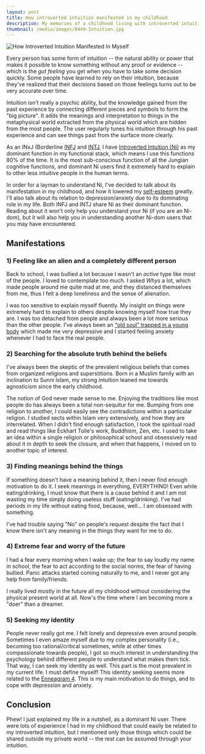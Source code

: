 ```yaml
---
layout: post
title: How introverted intuition manifested in my childhood
description: My memories of a childhood living with introverted intuition
thumbnail: /media/images/8449-Intuition.jpg
---
```

![How Introverted Intuition Manifested In Myself]({{baseurl}}/media/images/8449-Intuition.jpg)

<span class="firstcharacter">E</span>very person has some form of intuition -- the natural ability or power that makes it possible to know something without any proof or evidence -- which is the *gut feeling* you get when you have to take some decision quickly. Some people have learned to rely on their intuition, because they've realized that their decisions based on those feelings turns out to be very accurate over time.

Intuition isn't really a psychic ability, but the knowledge gained from the past experience by connecting different pieces and symbols to form the "big picture". It adds the meanings and interpretation to things in the metaphysical world extracted from the physical world which are hidden from the most people. The user regularly tunes his intuition through his past experience and can see things past from the surface more clearly.

As an INxJ (Borderline [INFJ](http://personalityjunkie.com/the-infj/) and [INTJ](http://personalityjunkie.com/the-intj/), I have [Introverted Intuition (Ni)](http://personalitygrowth.com/introverted-intuition/) as my dominant function in my functional stack, which means I use this functions 80% of the time. It is the most sub-conscious function of all the Jungian cognitive functions, and dominant Ni users find it extremely hard to explain to other less intuitive people in the human terms.

In order for a layman to understand Ni, I've decided to talk about its manifestation in my childhood, and how it lowered my [self-esteem](http://en.wikipedia.org/wiki/Self-esteem) greatly. I'll also talk about its relation to depression/anxiety due to its dominating role in my life. Both INFJ and INTJ share Ni as their dominant function. Reading about it won't only help you understand your Ni (if you are an Ni-dom), but it will also help you in understanding another Ni-dom users that you may have encountered.

## Manifestations

### 1) Feeling like an alien and a completely different person

Back to school, I was bullied a lot because I wasn't an *active* type like most of the people. I loved to contemplate too much. I asked *Whys* a lot, which made people around me quite mad at me, and they distanced themselves from me, thus I felt a deep loneliness and the sense of alienation.

I was too sensitive to explain myself fluently. My insight on things were extremely hard to explain to others despite knowing myself how true they are. I was too detached from people and always been a lot more serious than the other people. I've always been an ["old soul" trapped in a young body](http://www.huffingtonpost.com/2015/05/27/old-soul-struggles_n_7444210.html) which made me very depressive and I started feeling anxiety whenever I had to face the real people.

### 2) Searching for the absolute truth behind the beliefs

I've always been the skeptic of the prevalent religious beliefs that comes from organized religions and superstitions. Born in a Muslim family with an inclination to Sunni Islam, my strong intuition leaned me towards agnosticism since the early childhood.

The notion of God never made sense to me. Enjoying the traditions like most people do has always been a total non-sequitur for me. Bumping from one religion to another, I could easily see the contradictions within a particular religion. I studied sects within Islam very extensively, and how they are interrelated. When I didn't find enough satisfaction, I took the spiritual road and read things like Eckhart Tolle's work, Buddhism, Zen, etc. I used to take an idea within a single religion or philosophical school and obsessively read about it in depth to seek the closure, and when that happens, I moved on to another topic of interest.

### 3) Finding meanings behind the things

If something doesn't have a meaning behind it, then I never find enough motivation to do it. I seek meanings in everything, EVERYTHING! Even while eating/drinking, I must know that there is a cause behind it and I am not wasting my time simply doing useless stuff (eating/drinking). I've had periods in my life without eating food, because, well... I am obsessed with something.

I've had trouble saying "No" on people's request despite the fact that I know there isn't any meaning in the things they want for me to do.

### 4) Extreme fear and worry of the future

I had a fear every morning when I wake up; the fear to say loudly my name in school, the fear to act according to the social norms, the fear of having bullied. Panic attacks started coming naturally to me, and I never got any help from family/friends.

I really lived mostly in the future all my childhood without considering the physical present world at all. Now's the time where I am becoming more a "doer" than a dreamer.

### 5) Seeking my identity

People never really got me. I felt lonely and depressive even around people. Sometimes I even amaze myself due to my complex personality (i.e., becoming too rational/critical sometimes, while at other times compassionate towards people), I got so much interest in understanding the psychology behind different people to understand what makes them tick. That way, I can seek my identity as well. This part is the most prevalent in my current life. I must define myself! This identity seeking seems more related to the [Enneagram 4](https://www.enneagraminstitute.com/type-4/). This is my main motivation to do things, and to cope with depression and anxiety.

## Conclusion

Phew! I just explained my life in a nutshell, as a dominant Ni user. There were lots of experience I had in my childhood that could easily be related to my introverted intuition, but I mentioned only those things which could be shared outside my private world -- the rest can be assumed through your intuition.
